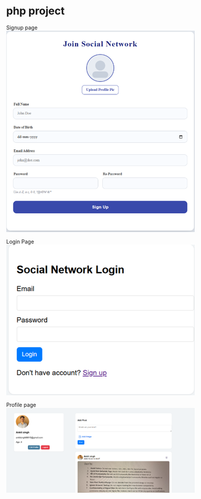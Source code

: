 ﻿# php project 
 Signup page
 ![signup](photo/Screenshot%202025-10-05%20134236.png)

 Login Page 
  ![Login](photo/Screenshot%202025-10-05%20134210.png)
  
 Profile page
![Profile](photo/Screenshot%202025-10-05%20134026.png)








